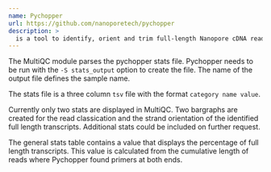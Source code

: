```yaml
---
name: Pychopper
url: https://github.com/nanoporetech/pychopper
description: >
  is a tool to identify, orient and trim full-length Nanopore cDNA reads. The tool is also able to rescue fused reads.
---
```


The MultiQC module parses the pychopper stats file. Pychopper needs to be run with the `-S stats_output` option to create the file. The name of the output file defines the sample name.

The stats file is a three column `tsv` file with the format `category name value`.

Currently only two stats are displayed in MultiQC. Two bargraphs are created for the read classication and the strand orientation of the identified full length transcripts. Additional stats could be included on further request.

The general stats table contains a value that displays the percentage of full length transcripts. This value is calculated from the cumulative length of reads where Pychopper found primers at both ends.
